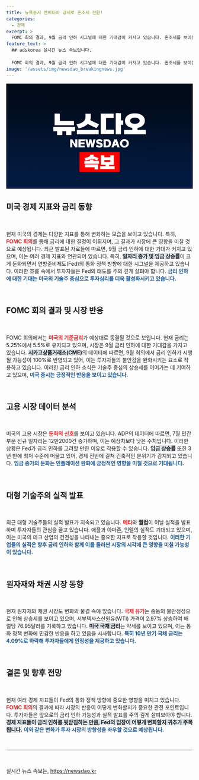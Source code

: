 ```yaml
---
title: 뉴욕증시 엔비디아 강세로 혼조세 전환!
categories:
  - 경제
excerpt: >
  FOMC 회의 결과, 9월 금리 인하 시그널에 대한 기대감이 커지고 있습니다. 혼조세를 보이는 뉴욕증시에서 AI 대장주 엔비디아는 큰 폭의 반등을 기록하며 투자자들의 이목을 집중시키고 있습니다. 이번 회의가 금리 변동의 기점이 될지 주목됩니다!
feature_text: >
  ## adskorea 실시간 뉴스 속보입니다.

  FOMC 회의 결과, 9월 금리 인하 시그널에 대한 기대감이 커지고 있습니다. 혼조세를 보이는 뉴욕증시에서 AI 대장주 엔비디아는 큰 폭의 반등을 기록하며 투자자들의 이목을 집중시키고 있습니다. 이번 회의가 금리 변동의 기점이 될지 주목됩니다!
image: '/assets/img/newsdao_breakingnews.jpg'
---
```


<p><img src="/assets/img/newsdao_breakingnews.jpg" alt="adskorea 속보" /></p>

<h2 data-ke-size="size26">미국 경제 지표와 금리 동향</h2>

<p data-ke-size="size16">&nbsp;</p>

<p>현재 미국의 경제는 다양한 지표를 통해 변화하는 모습을 보이고 있습니다. 특히, <b><span style="color: #ee2323;">FOMC 회의</span></b>를 통해 금리에 대한 결정이 이뤄지며, 그 결과가 시장에 큰 영향을 미칠 것으로 예상됩니다. 최근 발표된 자료들에 따르면, 9월 금리 인하에 대한 기대가 커지고 있으며, 이는 여러 경제 지표와 연관되어 있습니다. 특히, <b><span style="background-color: #21538527;">일자리 증가 및 임금 상승률</span></b>이 크게 둔화되면서 연방준비제도(Fed)의 통화 정책 방향에 대한 시그널을 제공하고 있습니다. 이러한 흐름 속에서 투자자들은 Fed의 태도를 주의 깊게 살펴야 합니다. <b><span style="color: #1a5490;">금리 인하에 대한 기대는 미국의 기술주 중심으로 투자심리를 더욱 활성화시키고 있습니다.</span></b></p>

<p data-ke-size="size16">&nbsp;</p>

<h2 data-ke-size="size26">FOMC 회의 결과 및 시장 반응</h2>

<p data-ke-size="size16">&nbsp;</p>

<p>FOMC 회의에서는 <b><span style="color: #ee2323;">미국의 기준금리</span></b>가 예상대로 동결될 것으로 보입니다. 현재 금리는 5.25%에서 5.5%로 유지되고 있으며, 시장은 9월 금리 인하에 대한 기대감을 가지고 있습니다. <b><span style="background-color: #21538527;">시카고상품거래소(CME)</span></b>의 데이터에 따르면, 9월 회의에서 금리 인하가 시행될 가능성이 100%로 반영되고 있어, 이는 투자자들의 불안감을 완화시키는 요소로 작용하고 있습니다. 이러한 금리 인하 소식은 기술주 중심의 상승세를 이어가는 데 기여하고 있으며, <b><span style="color: #1a5490;">미국 증시는 긍정적인 반응을 보이고 있습니다.</span></b></p>

<p data-ke-size="size16">&nbsp;</p>

<h2 data-ke-size="size26">고용 시장 데이터 분석</h2>

<p data-ke-size="size16">&nbsp;</p>

<p>미국의 고용 시장은 <b><span style="color: #ee2323;">둔화의 신호</span></b>를 보이고 있습니다. ADP의 데이터에 따르면, 7월 민간 부문 신규 일자리는 12만2000건 증가하며, 이는 예상치보다 낮은 수치입니다. 이러한 상황은 Fed가 금리 인하를 고려할 만한 이유로 작용할 수 있습니다. <b><span style="background-color: #21538527;">임금 상승률</span></b> 또한 3년 만에 최저 수준에 머물고 있어, 경제 전반에 걸쳐 긴축적인 분위기가 감지되고 있습니다. <b><span style="color: #1a5490;">임금 증가의 둔화는 인플레이션 완화에 긍정적인 영향을 미칠 것으로 기대됩니다.</span></b> </p>

<p data-ke-size="size16">&nbsp;</p>

<h2 data-ke-size="size26">대형 기술주의 실적 발표</h2>

<p data-ke-size="size16">&nbsp;</p>

<p>최근 대형 기술주들의 실적 발표가 지속되고 있습니다. <b><span style="color: #ee2323;">메타</span></b>와 <b><span style="background-color: #21538527;">퀄컴</span></b>이 이날 실적을 발표하며 투자자들의 관심을 끌고 있습니다. 애플과 아마존, 인텔의 실적도 기대되고 있으며, 이는 미국의 테크 산업의 건전성을 나타내는 중요한 지표로 작용할 것입니다. <b><span style="color: #1a5490;">이러한 기업들의 실적은 향후 금리 인하와 함께 이를 둘러싼 시장의 시각에 큰 영향을 미칠 가능성이 있습니다.</span></b></p>

<p data-ke-size="size16">&nbsp;</p>

<h2 data-ke-size="size26">원자재와 채권 시장 동향</h2>

<p data-ke-size="size16">&nbsp;</p>

<p>현재 원자재와 채권 시장도 변화의 물결 속에 있습니다. <b><span style="color: #ee2323;">국제 유가</span></b>는 중동의 불안정성으로 인해 상승세를 보이고 있으며, 서부텍사스산원유(WTI) 가격이 2.97% 상승하여 배럴당 76.95달러를 기록하고 있습니다. <b><span style="background-color: #21538527;">미국 국채 금리</span></b>는 약세를 보이고 있으며, 이는 통화 정책 변화에 민감한 반응을 하고 있음을 시사합니다. <b><span style="color: #1a5490;">특히 10년 만기 국채 금리는 4.09%로 하락해 투자자들에게 안정성을 제공하고 있습니다.</span></b></p>

<p data-ke-size="size16">&nbsp;</p>

<h2 data-ke-size="size26">결론 및 향후 전망</h2>

<p data-ke-size="size16">&nbsp;</p>

<p>현재 여러 경제 지표들이 Fed의 통화 정책 방향에 중요한 영향을 미치고 있습니다. <b><span style="color: #ee2323;">FOMC 회의</span></b>의 결과에 따라 시장의 반응이 어떻게 변화할지가 중요한 관전 포인트입니다. 투자자들은 앞으로의 금리 인하 가능성과 실적 발표를 주의 깊게 살펴보아야 합니다. <b><span style="background-color: #21538527;">경제 지표들이 금리 인하를 뒷받침하는 만큼, Fed의 입장이 어떻게 변화할지 귀추가 주목됩니다.</span></b> <b><span style="color: #1a5490;">이와 같은 변화가 투자 시장의 방향성을 좌우할 것으로 예상됩니다.</span></b> </p>

<p data-ke-size="size16">&nbsp;</p>

<hr />

<p data-ke-size="size16">&nbsp;</p>
실시간 뉴스 속보는, <a href="https://newsdao.kr" rel="dofollow">https://newsdao.kr</a>


